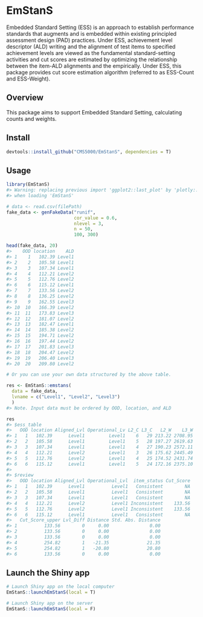 
# EmStanS
Embedded Standard Setting (ESS) is an approach to establish performance standards that augments and is embedded within existing principled assessment design (PAD) practices. Under ESS, achievement level descriptor (ALD) writing and the alignment of test items to specified achievement levels are viewed as the fundamental standard-setting activities and cut scores are estimated by optimizing the relationship between the item-ALD alignments and the empirically. Under ESS, this package provides cut score estimation algorithm (referred to as ESS-Count and ESS-Weight).

## Overview

This package aims to support Embedded Standard Setting, calculating
counts and weights.

## Install

``` r
devtools::install_github("CMS5000/EmStanS", dependencies = T)
```

## Usage

``` r
library(EmStanS)
#> Warning: replacing previous import 'ggplot2::last_plot' by 'plotly::last_plot'
#> when loading 'EmStanS'
```

``` r
# data <- read.csv(filePath)
fake_data <- genFakeData("runif",
                         cor_value = 0.6, 
                         nlevel = 3, 
                         n = 50, 
                         100, 300)

head(fake_data, 20)
#>    OOD location    ALD
#> 1    1   102.39 Level1
#> 2    2   105.58 Level1
#> 3    3   107.34 Level1
#> 4    4   112.21 Level2
#> 5    5   112.76 Level2
#> 6    6   115.12 Level1
#> 7    7   133.56 Level2
#> 8    8   136.25 Level2
#> 9    9   162.55 Level3
#> 10  10   166.39 Level2
#> 11  11   173.83 Level3
#> 12  12   181.07 Level2
#> 13  13   182.47 Level1
#> 14  14   185.38 Level2
#> 15  15   194.71 Level2
#> 16  16   197.44 Level2
#> 17  17   201.83 Level3
#> 18  18   204.47 Level2
#> 19  19   206.40 Level3
#> 20  20   209.80 Level2

# Or you can use your own data structured by the above table.
```

``` r
res <- EmStanS::emstans(
  data = fake_data, 
  lvname = c("Level1", "Level2", "Level3")
  )
#> Note. Input data must be ordered by OOD, location, and ALD

res
#> $ess_table
#>   OOD location Aligned_Lvl Operational_Lv L2_C L3_C   L2_W    L3_W
#> 1   1   102.39      Level1         Level1    6   29 213.22 2708.95
#> 2   2   105.58      Level1         Level1    5   28 197.27 2619.63
#> 3   3   107.34      Level1         Level1    4   27 190.23 2572.11
#> 4   4   112.21      Level2         Level1    3   26 175.62 2445.49
#> 5   5   112.76      Level2         Level1    4   25 174.52 2431.74
#> 6   6   115.12      Level1         Level1    5   24 172.16 2375.10
#> 
#> $review
#>   OOD location Aligned_Lvl Operational_Lvl  item_status Cut_Score
#> 1   1   102.39      Level1          Level1   Consistent        NA
#> 2   2   105.58      Level1          Level1   Consistent        NA
#> 3   3   107.34      Level1          Level1   Consistent        NA
#> 4   4   112.21      Level2          Level1 Inconsistent    133.56
#> 5   5   112.76      Level2          Level1 Inconsistent    133.56
#> 6   6   115.12      Level1          Level1   Consistent        NA
#>   Cut_Score_upper Lvl_Diff Distance Std. Abs. Distance
#> 1          133.56        0     0.00               0.00
#> 2          133.56        0     0.00               0.00
#> 3          133.56        0     0.00               0.00
#> 4          254.82        1   -21.35              21.35
#> 5          254.82        1   -20.80              20.80
#> 6          133.56        0     0.00               0.00
```

## Launch the Shiny app

``` r
# Launch Shiny app on the local computer
EmStanS::launchEmStanS(local = T)

# Launch Shiny app on the server
EmStanS::launchEmStanS(local = F)
```
